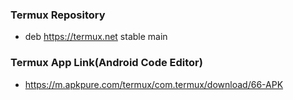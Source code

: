 ### Termux Repository ###

+ deb https://termux.net stable main


### Termux App Link(Android Code Editor) ###

+ https://m.apkpure.com/termux/com.termux/download/66-APK


